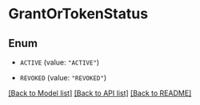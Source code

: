 # GrantOrTokenStatus

## Enum


* `ACTIVE` (value: `"ACTIVE"`)

* `REVOKED` (value: `"REVOKED"`)


[[Back to Model list]](../README.md#documentation-for-models) [[Back to API list]](../README.md#documentation-for-api-endpoints) [[Back to README]](../README.md)


